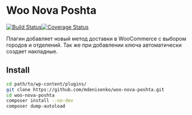 # Woo Nova Poshta
[![Build Status](https://travis-ci.org/mdenisenko/woo-nova-poshta.svg?branch=master)](https://travis-ci.org/mdenisenko/woo-nova-poshta)[![Coverage Status](https://coveralls.io/repos/github/mdenisenko/woo-nova-poshta/badge.svg?branch=master)](https://coveralls.io/github/mdenisenko/woo-nova-poshta?branch=master)

Плагин добавляет новый метод доставки в WooCommerce с выбором городов и отделений. Так же при добавлении ключа автоматически создает накладные.

## Install

```bash
cd path/to/wp-content/plugins/
git clone https://github.com/mdenisenko/woo-nova-poshta.git
cd woo-nova-poshta
composer install --no-dev
composer dump-autoload
```
